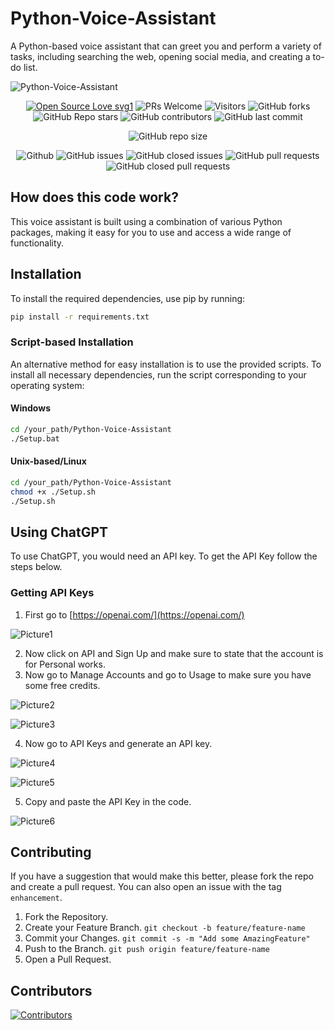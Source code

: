 # Python-Voice-Assistant

A Python-based voice assistant that can greet you and perform a variety of tasks, including searching the web, opening social media, and creating a to-do list.

![Python-Voice-Assistant](https://socialify.git.ci/subhadip-saha-05/python-voice-assistant/image?font=Inter&forks=1&issues=1&language=1&name=1&owner=1&pattern=Circuit%20Board&pulls=1&stargazers=1&theme=Dark)



<div align="center">
 <p>

[![Open Source Love svg1](https://badges.frapsoft.com/os/v1/open-source.svg?v=103)](https://github.com/ellerbrock/open-source-badges/)
![PRs Welcome](https://img.shields.io/badge/PRs-welcome-brightgreen.svg?style=flat)
![Visitors](https://api.visitorbadge.io/api/visitors?path=subhadip-saha-05%2Fpython-voice-assistant%20&countColor=%23263759&style=flat)
![GitHub forks](https://img.shields.io/github/forks/subhadip-saha-05/python-voice-assistant)
![GitHub Repo stars](https://img.shields.io/github/stars/subhadip-saha-05/python-voice-assistant)
![GitHub contributors](https://img.shields.io/github/contributors/subhadip-saha-05/python-voice-assistant)
![GitHub last commit](https://img.shields.io/github/last-commit/subhadip-saha-05/python-voice-assistant)
  
![GitHub repo size](https://img.shields.io/github/repo-size/subhadip-saha-05/python-voice-assistant)

![Github](https://img.shields.io/github/license/subhadip-saha-05/python-voice-assistant)
![GitHub issues](https://img.shields.io/github/issues/subhadip-saha-05/python-voice-assistant)
![GitHub closed issues](https://img.shields.io/github/issues-closed-raw/subhadip-saha-05/python-voice-assistant)
![GitHub pull requests](https://img.shields.io/github/issues-pr/subhadip-saha-05/python-voice-assistant)
![GitHub closed pull requests](https://img.shields.io/github/issues-pr-closed/subhadip-saha-05/python-voice-assistant)
 </p>
</div>

## How does this code work?

This voice assistant is built using a combination of various Python packages, making it easy for you to use and access a wide range of functionality.

## Installation

To install the required dependencies, use pip by running:

```sh
pip install -r requirements.txt
```

### Script-based Installation

An alternative method for easy installation is to use the provided scripts.
To install all necessary dependencies, run the script corresponding to your operating system:

#### Windows

```sh
cd /your_path/Python-Voice-Assistant
./Setup.bat
```

#### Unix-based/Linux

```sh
cd /your_path/Python-Voice-Assistant
chmod +x ./Setup.sh
./Setup.sh
```

## Using ChatGPT

To use ChatGPT, you would need an API key. To get the API Key follow the steps below.

### Getting API Keys

1. First go to [https://openai.com/](https://openai.com/)

![Picture1](Documentation/Picture1.png)

2. Now click on API and Sign Up and make sure to state that the account is for Personal works.
3. Now go to Manage Accounts and go to Usage to make sure you have some free credits.

![Picture2](Documentation/Picture2.png)

![Picture3](Documentation/Picture3.png)

4. Now go to API Keys and generate an API key.

![Picture4](Documentation/Picture4.png)

![Picture5](Documentation/Picture5.png)

5. Copy and paste the API Key in the code.

![Picture6](Documentation/Picture6.png)

## Contributing

If you have a suggestion that would make this better, please fork the repo and create a pull request. You can also open an issue with the tag `enhancement`.

1. Fork the Repository.
2. Create your Feature Branch. `git checkout -b feature/feature-name`
3. Commit your Changes. `git commit -s -m "Add some AmazingFeature"`
4. Push to the Branch. `git push origin feature/feature-name`
5. Open a Pull Request.

## Contributors

[![Contributors](https://contrib.rocks/image?repo=subhadip-Saha-05/PythOn-voice-assistant)](https://github.com/subhadip-saha-05/PythOn-voice-assistant/graphs/contributors)
